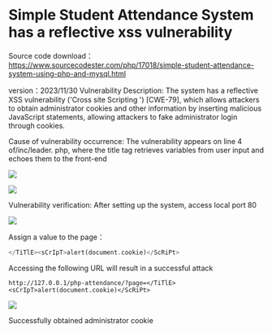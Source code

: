 # Simple Student Attendance System has a reflective xss vulnerability
Source code download：https://www.sourcecodester.com/php/17018/simple-student-attendance-system-using-php-and-mysql.html

version：2023/11/30
Vulnerability Description: The system has a reflective XSS vulnerability ('Cross site Scripting ') [CWE-79], which allows attackers to obtain administrator cookies and other information by inserting malicious JavaScript statements, allowing attackers to fake administrator login through cookies.

Cause of vulnerability occurrence: The vulnerability appears on line 4 of/inc/leader. php, where the title tag retrieves variables from user input and echoes them to the front-end

![](https://cdn.jsdelivr.net/gh/G1uneko/picture_blog@main/img/202312141127626.jpg)

![](https://cdn.jsdelivr.net/gh/G1uneko/picture_blog@main/img/202312141127628.jpg)

Vulnerability verification: After setting up the system, access local port 80

![](https://cdn.jsdelivr.net/gh/G1uneko/picture_blog@main/img/202312141127629.jpg)

Assign a value to the page：

```php
</TiTlE><sCrIpT>alert(document.cookie)</ScRiPt>
```

Accessing the following URL will result in a successful attack

```
http://127.0.0.1/php-attendance/?page=</TiTlE><sCrIpT>alert(document.cookie)</ScRiPt>
```

![](https://cdn.jsdelivr.net/gh/G1uneko/picture_blog@main/img/202312141127630.jpg)

Successfully obtained administrator cookie
